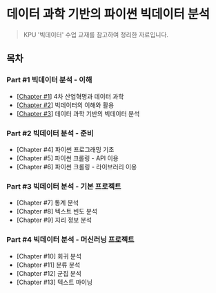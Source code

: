 # 데이터 과학 기반의 파이썬 빅데이터 분석

>  KPU '빅데이터' 수업 교재를 참고하여 정리한 자료입니다.

## 목차
### Part #1 빅데이터 분석 - 이해

- [[Chapter #1](https://github.com/kwhong95/python-bigdata-analysis/tree/master/Chapter1)] 4차 산업혁명과 데이터 과학
- [[Chapter #2](https://github.com/kwhong95/python-bigdata-analysis/tree/master/Chapter2)] 빅데이터의 이해와 활용
- [[Chapter #3](https://github.com/kwhong95/python-bigdata-analysis/tree/master/Chapter3)] 데이터 과학 기반의 빅데이터 분석


### Part #2 빅데이터 분석 - 준비
- [Chapter #4] 파이썬 프로그래밍 기초
- [Chapter #5] 파이썬 크롤링 - API 이용
- [Chapter #6] 파이썬 크롤링 - 라이브러리 이용

### Part #3 빅데이터 분석 - 기본 프로젝트
- [Chapter #7] 통계 분석
- [Chapter #8] 텍스트 빈도 분석
- [Chapter #9] 지리 정보 분석

### Part #4 빅데이터 분석 - 머신러닝 프로젝트
- [Chapter #10] 회귀 분석
- [Chapter #11] 분류 분석
- [Chapter #12] 군집 분석
- [Chapter #13] 텍스트 마이닝 
